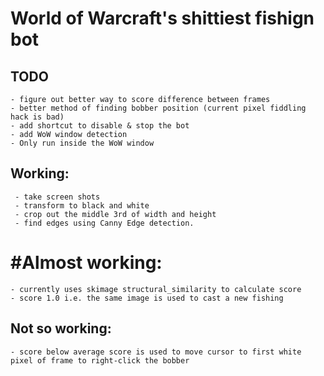 # World of Warcraft's shittiest fishign bot

## TODO
    - figure out better way to score difference between frames
    - better method of finding bobber position (current pixel fiddling hack is bad)
    - add shortcut to disable & stop the bot 
    - add WoW window detection
    - Only run inside the WoW window

## Working:
     - take screen shots
     - transform to black and white
     - crop out the middle 3rd of width and height
     - find edges using Canny Edge detection.

# #Almost working:
    - currently uses skimage structural_similarity to calculate score
    - score 1.0 i.e. the same image is used to cast a new fishing

## Not so working:
    - score below average score is used to move cursor to first white pixel of frame to right-click the bobber
